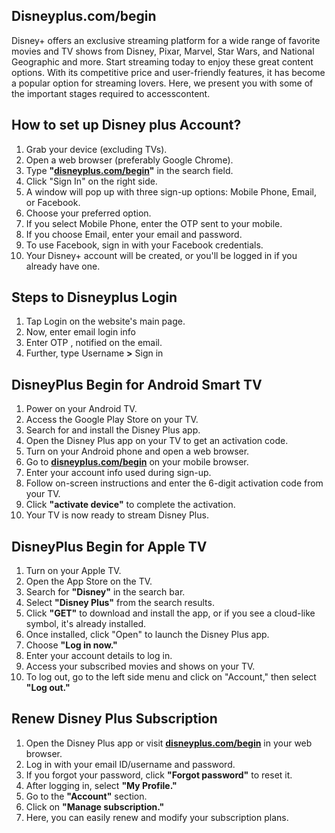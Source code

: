 ## Disneyplus.com/begin

Disney+ offers an exclusive streaming platform for a wide range of favorite movies and TV shows from Disney, Pixar, Marvel, Star Wars, and National Geographic and more. Start streaming today to enjoy these great content options. With its competitive price and user-friendly features, it has become a popular option for streaming lovers. Here, we present you with some of the important stages required to accesscontent.



## How to set up Disney plus Account?

1. Grab your device (excluding TVs).
2. Open a web browser (preferably Google Chrome).
3. Type **"[disneyplus.com/begin]()"** in the search field.
4. Click "Sign In" on the right side.
5. A window will pop up with three sign-up options: Mobile Phone, Email, or Facebook.
6. Choose your preferred option.
7. If you select Mobile Phone, enter the OTP sent to your mobile.
8. If you choose Email, enter your email and password.
9. To use Facebook, sign in with your Facebook credentials.
10. Your Disney+ account will be created, or you'll be logged in if you already have one.




## Steps to Disneyplus Login


1. Tap Login on the website's main page.
2. Now, enter email  login info 
3. Enter OTP , notified on the email.
4. Further, type Username **>**  Sign in



## DisneyPlus Begin for Android Smart TV

1. Power on your Android TV.
2. Access the Google Play Store on your TV.
3. Search for and install the Disney Plus app.
4. Open the Disney Plus app on your TV to get an activation code.
5. Turn on your Android phone and open a web browser.
6. Go to **[disneyplus.com/begin]()** on your mobile browser.
7. Enter your account info used during sign-up.
8. Follow on-screen instructions and enter the 6-digit activation code from your TV.
9. Click **"activate device"** to complete the activation.
10. Your TV is now ready to stream Disney Plus.


## DisneyPlus Begin for Apple TV


1. Turn on your Apple TV.
2. Open the App Store on the TV.
3. Search for **"Disney"** in the search bar.
4. Select **"Disney Plus"** from the search results.
5. Click **"GET"** to download and install the app, or if you see a cloud-like symbol, it's already installed.
6. Once installed, click "Open" to launch the Disney Plus app.
7. Choose **"Log in now."**
8. Enter your account details to log in.
9. Access your subscribed movies and shows on your TV.
10. To log out, go to the left side menu and click on "Account," then select **"Log out."**



## Renew Disney Plus Subscription

1. Open the Disney Plus app or visit **[disneyplus.com/begin]()** in your web browser.
2. Log in with your email ID/username and password.
3. If you forgot your password, click **"Forgot password"** to reset it.
4. After logging in, select **"My Profile."**
5. Go to the **"Account"** section.
6. Click on **"Manage subscription."**
7. Here, you can easily renew and modify your subscription plans.


